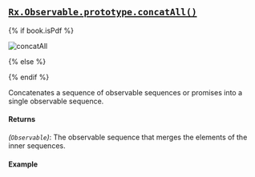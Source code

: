 ## [`Rx.Observable.prototype.concatAll()`](https://github.com/Reactive-Extensions/RxJS/blob/master/src/core/linq/observable/concatall.js)

{% if book.isPdf %}

![concatAll](http://reactivex.io/documentation/operators/images/concatAll.png)

{% else %}



{% endif %}

Concatenates a sequence of observable sequences or promises into a single observable sequence.

#### Returns
*(`Observable`)*: The observable sequence that merges the elements of the inner sequences. 
 
#### Example

[](http://jsbin.com/rigut/1/embed?js,console)